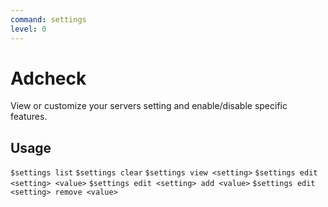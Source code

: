 ```yaml
---
command: settings
level: 0
---
```


# Adcheck

View or customize your servers setting and enable/disable specific features.

## Usage

`$settings list`
`$settings clear`
`$settings view <setting>`
`$settings edit <setting> <value>`
`$settings edit <setting> add <value>`
`$settings edit <setting> remove <value>`